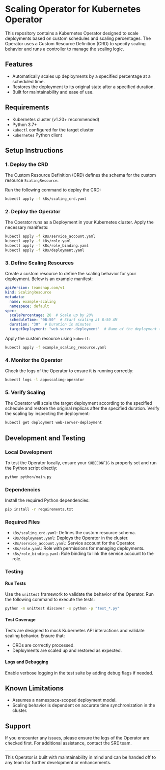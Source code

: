 # Scaling Operator for Kubernetes Operator

This repository contains a Kubernetes Operator designed to scale deployments based on custom schedules and scaling percentages. The Operator uses a Custom Resource Definition (CRD) to specify scaling behavior and runs a controller to manage the scaling logic.

## Features
- Automatically scales up deployments by a specified percentage at a scheduled time.
- Restores the deployment to its original state after a specified duration.
- Built for maintainability and ease of use.

## Requirements
- Kubernetes cluster (v1.20+ recommended)
- Python 3.7+
- `kubectl` configured for the target cluster
- `kubernetes` Python client

## Setup Instructions

### 1. Deploy the CRD
The Custom Resource Definition (CRD) defines the schema for the custom resource `ScalingResource`.

Run the following command to deploy the CRD:
```bash
kubectl apply -f k8s/scaling_crd.yaml
```

### 2. Deploy the Operator
The Operator runs as a Deployment in your Kubernetes cluster. Apply the necessary manifests:

```bash
kubectl apply -f k8s/service_account.yaml
kubectl apply -f k8s/role.yaml
kubectl apply -f k8s/role_binding.yaml
kubectl apply -f k8s/deployment.yaml
```

### 3. Define Scaling Resources
Create a custom resource to define the scaling behavior for your deployment. Below is an example manifest:

```example_scaling_resource.yaml
apiVersion: teamsnap.com/v1
kind: ScalingResource
metadata:
  name: example-scaling
  namespace: default
spec:
  scalePercentage: 20  # Scale up by 20%
  scheduleTime: "08:50"  # Start scaling at 8:50 AM
  duration: "30"  # Duration in minutes
  targetDeployment: "web-server-deployment"  # Name of the deployment to scale
```

Apply the custom resource using `kubectl`:
```bash
kubectl apply -f example_scaling_resource.yaml
```

### 4. Monitor the Operator
Check the logs of the Operator to ensure it is running correctly:
```bash
kubectl logs -l app=scaling-operator
```

### 5. Verify Scaling
The Operator will scale the target deployment according to the specified schedule and restore the original replicas after the specified duration. Verify the scaling by inspecting the deployment:
```bash
kubectl get deployment web-server-deployment
```

## Development and Testing

### Local Development
To test the Operator locally, ensure your `KUBECONFIG` is properly set and run the Python script directly:
```bash
python python/main.py
```

### Dependencies
Install the required Python dependencies:
```bash
pip install -r requirements.txt
```

### Required Files
- `k8s/scaling_crd.yaml`: Defines the custom resource schema.
- `k8s/deployment.yaml`: Deploys the Operator in the cluster.
- `k8s/service_account.yaml`: Service account for the Operator.
- `k8s/role.yaml`: Role with permissions for managing deployments.
- `k8s/role_binding.yaml`: Role binding to link the service account to the role.

### Testing

#### Run Tests
Use the `unittest` framework to validate the behavior of the Operator. Run the following command to execute the tests:
```bash
python -m unittest discover -s python -p "test_*.py"
```

#### Test Coverage
Tests are designed to mock Kubernetes API interactions and validate scaling behavior. Ensure that:
- CRDs are correctly processed.
- Deployments are scaled up and restored as expected.

#### Logs and Debugging
Enable verbose logging in the test suite by adding debug flags if needed.

## Known Limitations
- Assumes a namespace-scoped deployment model.
- Scaling behavior is dependent on accurate time synchronization in the cluster.

## Support
If you encounter any issues, please ensure the logs of the Operator are checked first. For additional assistance, contact the SRE team.

---

This Operator is built with maintainability in mind and can be handed off to any team for further development or enhancements.